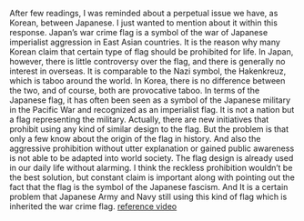 After few readings, I was reminded about a perpetual issue we have, as Korean, between Japanese. I just wanted to mention about it within this response.
Japan’s war crime flag is a symbol of the war of Japanese imperialist aggression in East Asian countries. It is the reason why many Korean claim that certain type of flag should be prohibited for life. In Japan, however, there is little controversy over the flag, and there is generally no interest in overseas. It is comparable to the Nazi symbol, the Hakenkreuz, which is taboo around the world.
In Korea, there is no difference between the two, and of course, both are provocative taboo. In terms of the Japanese flag, it has often been seen as a symbol of the Japanese military in the Pacific War and recognized as an imperialist flag. It is not a nation but a flag representing the military. Actually, there are new initiatives that prohibit using any kind of similar design to the flag. But the problem is that only a few know about the origin of the flag in history. And also the aggressive prohibition without utter explanation or gained public awareness is not able to be adapted into world society. The flag design is already used in our daily life without alarming. I think the reckless prohibition wouldn’t be the best solution, but constant claim is important along with pointing out the fact that the flag is the symbol of the Japanese fascism. And It is a certain problem that Japanese Army and Navy still using this kind of flag which is inherited the war crime flag.
[reference video](https://www.youtube.com/watch?v=DIQtnbifWgU)

